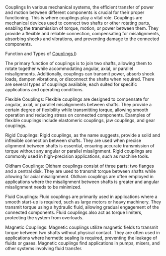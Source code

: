 Couplings
In various mechanical systems, the efficient transfer of power and motion between different components is crucial for their proper functioning. This is where couplings play a vital role. Couplings are mechanical devices used to connect two shafts or other rotating parts, enabling the transmission of torque, motion, or power between them. They provide a flexible and reliable connection, compensating for misalignments, absorbing shocks and vibrations, and preventing damage to the connected components.

Function and Types of [Couplings
l](https://www.bewlinear.com/product/couplings/))

The primary function of couplings is to join two shafts, allowing them to rotate together while accommodating angular, axial, or parallel misalignments. Additionally, couplings can transmit power, absorb shock loads, dampen vibrations, or disconnect the shafts when required. There are several types of couplings available, each suited for specific applications and operating conditions.

Flexible Couplings:
Flexible couplings are designed to compensate for angular, axial, or parallel misalignments between shafts. They provide a certain degree of flexibility while transmitting torque, allowing smooth operation and reducing stress on connected components. Examples of flexible couplings include elastomeric couplings, jaw couplings, and gear couplings.

Rigid Couplings:
Rigid couplings, as the name suggests, provide a solid and inflexible connection between shafts. They are used when precise alignment between shafts is essential, ensuring accurate transmission of torque without any angular or parallel misalignment. Rigid couplings are commonly used in high-precision applications, such as machine tools.

Oldham Couplings:
Oldham couplings consist of three parts: two flanges and a central disk. They are used to transmit torque between shafts while allowing for axial misalignment. Oldham couplings are often employed in applications where the misalignment between shafts is greater and angular misalignment needs to be minimized.

Fluid Couplings:
Fluid couplings are primarily used in applications where a smooth start-up is required, such as large motors or heavy machinery. They transmit torque using a hydraulic fluid, allowing gradual engagement of the connected components. Fluid couplings also act as torque limiters, protecting the system from overloads.

Magnetic Couplings:
Magnetic couplings utilize magnetic fields to transmit torque between two shafts without physical contact. They are often used in applications where hermetic sealing is required, preventing the leakage of fluids or gases. Magnetic couplings find applications in pumps, mixers, and other systems involving fluid transfer.
